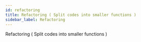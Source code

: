 ```yaml
---
id: refactoring
title: Refactoring ( Split codes into smaller functions )
sidebar_label: Refactoring
---
```


Refactoring ( Split codes into smaller functions )
